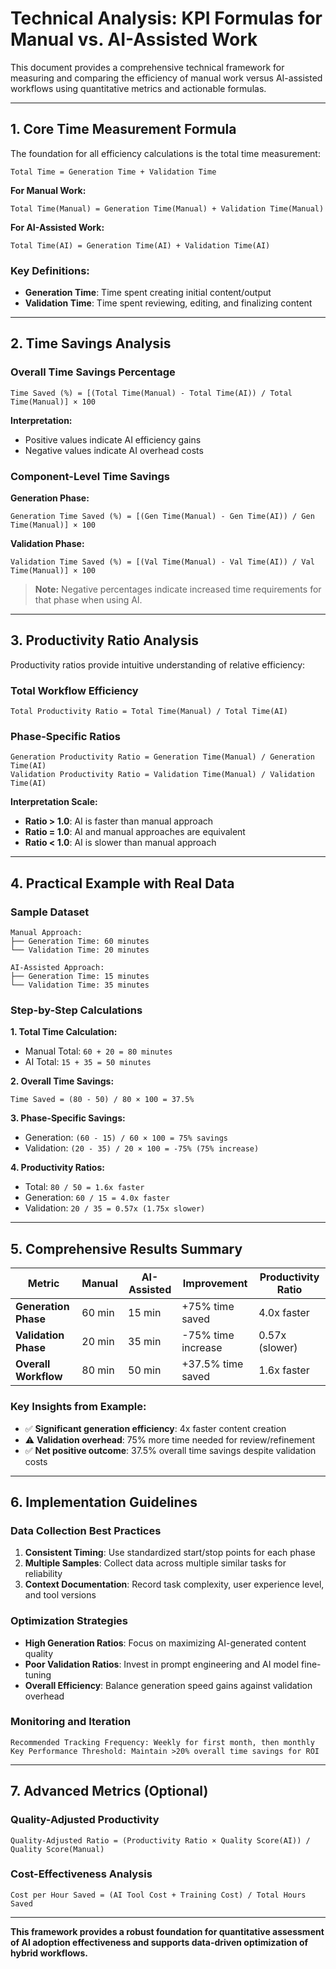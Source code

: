 # Technical Analysis: KPI Formulas for Manual vs. AI-Assisted Work

This document provides a comprehensive technical framework for measuring and comparing the efficiency of manual work versus AI-assisted workflows using quantitative metrics and actionable formulas.

---

## 1. Core Time Measurement Formula

The foundation for all efficiency calculations is the total time measurement:

```
Total Time = Generation Time + Validation Time
```

**For Manual Work:**
```
Total Time(Manual) = Generation Time(Manual) + Validation Time(Manual)
```

**For AI-Assisted Work:**
```
Total Time(AI) = Generation Time(AI) + Validation Time(AI)
```

### Key Definitions:
- **Generation Time**: Time spent creating initial content/output
- **Validation Time**: Time spent reviewing, editing, and finalizing content

---

## 2. Time Savings Analysis

### Overall Time Savings Percentage

```
Time Saved (%) = [(Total Time(Manual) - Total Time(AI)) / Total Time(Manual)] × 100
```

**Interpretation:**
- Positive values indicate AI efficiency gains
- Negative values indicate AI overhead costs

### Component-Level Time Savings

**Generation Phase:**
```
Generation Time Saved (%) = [(Gen Time(Manual) - Gen Time(AI)) / Gen Time(Manual)] × 100
```

**Validation Phase:**
```
Validation Time Saved (%) = [(Val Time(Manual) - Val Time(AI)) / Val Time(Manual)] × 100
```

> **Note:** Negative percentages indicate increased time requirements for that phase when using AI.

---

## 3. Productivity Ratio Analysis

Productivity ratios provide intuitive understanding of relative efficiency:

### Total Workflow Efficiency
```
Total Productivity Ratio = Total Time(Manual) / Total Time(AI)
```

### Phase-Specific Ratios
```
Generation Productivity Ratio = Generation Time(Manual) / Generation Time(AI)
Validation Productivity Ratio = Validation Time(Manual) / Validation Time(AI)
```

**Interpretation Scale:**
- **Ratio > 1.0**: AI is faster than manual approach
- **Ratio = 1.0**: AI and manual approaches are equivalent
- **Ratio < 1.0**: AI is slower than manual approach

---

## 4. Practical Example with Real Data

### Sample Dataset
```
Manual Approach:
├── Generation Time: 60 minutes
└── Validation Time: 20 minutes

AI-Assisted Approach:
├── Generation Time: 15 minutes
└── Validation Time: 35 minutes
```

### Step-by-Step Calculations

**1. Total Time Calculation:**
- Manual Total: `60 + 20 = 80 minutes`
- AI Total: `15 + 35 = 50 minutes`

**2. Overall Time Savings:**
```
Time Saved = (80 - 50) / 80 × 100 = 37.5%
```

**3. Phase-Specific Savings:**
- Generation: `(60 - 15) / 60 × 100 = 75% savings`
- Validation: `(20 - 35) / 20 × 100 = -75% (75% increase)`

**4. Productivity Ratios:**
- Total: `80 / 50 = 1.6x faster`
- Generation: `60 / 15 = 4.0x faster`
- Validation: `20 / 35 = 0.57x (1.75x slower)`

---

## 5. Comprehensive Results Summary

| **Metric** | **Manual** | **AI-Assisted** | **Improvement** | **Productivity Ratio** |
|------------|------------|-----------------|-----------------|------------------------|
| **Generation Phase** | 60 min | 15 min | +75% time saved | 4.0x faster |
| **Validation Phase** | 20 min | 35 min | -75% time increase | 0.57x (slower) |
| **Overall Workflow** | 80 min | 50 min | +37.5% time saved | 1.6x faster |

### Key Insights from Example:
- ✅ **Significant generation efficiency**: 4x faster content creation
- ⚠️ **Validation overhead**: 75% more time needed for review/refinement
- ✅ **Net positive outcome**: 37.5% overall time savings despite validation costs

---

## 6. Implementation Guidelines

### Data Collection Best Practices
1. **Consistent Timing**: Use standardized start/stop points for each phase
2. **Multiple Samples**: Collect data across multiple similar tasks for reliability
3. **Context Documentation**: Record task complexity, user experience level, and tool versions

### Optimization Strategies
- **High Generation Ratios**: Focus on maximizing AI-generated content quality
- **Poor Validation Ratios**: Invest in prompt engineering and AI model fine-tuning
- **Overall Efficiency**: Balance generation speed gains against validation overhead

### Monitoring and Iteration
```
Recommended Tracking Frequency: Weekly for first month, then monthly
Key Performance Threshold: Maintain >20% overall time savings for ROI
```

---

## 7. Advanced Metrics (Optional)

### Quality-Adjusted Productivity
```
Quality-Adjusted Ratio = (Productivity Ratio × Quality Score(AI)) / Quality Score(Manual)
```

### Cost-Effectiveness Analysis
```
Cost per Hour Saved = (AI Tool Cost + Training Cost) / Total Hours Saved
```

---

**This framework provides a robust foundation for quantitative assessment of AI adoption effectiveness and supports data-driven optimization of hybrid workflows.**
